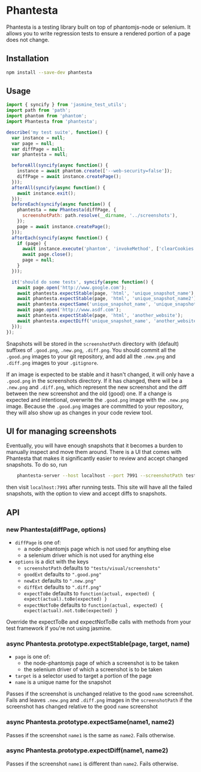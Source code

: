 # Phantesta

Phantesta is a testing library built on top of phantomjs-node or selenium.
It allows you to
write regression tests to ensure a rendered portion of a page does not change.

## Installation

```bash
npm install --save-dev phantesta
```

## Usage

```js
import { syncify } from 'jasmine_test_utils';
import path from 'path';
import phantom from 'phantom';
import Phantesta from 'phantesta';

describe('my test suite', function() {
  var instance = null;
  var page = null;
  var diffPage = null;
  var phantesta = null;

  beforeAll(syncify(async function() {
    instance = await phantom.create(['--web-security=false']);
    diffPage = await instance.createPage();
  }));
  afterAll(syncify(async function() {
    await instance.exit();
  }));
  beforeEach(syncify(async function() {
    phantesta = new Phantesta(diffPage, {
      screenshotPath: path.resolve(__dirname, '../screenshots'),
    });
    page = await instance.createPage();
  }));
  afterEach(syncify(async function() {
    if (page) {
      await instance.execute('phantom', 'invokeMethod', ['clearCookies']);
      await page.close();
      page = null;
    }
  }));

  it('should do some tests', syncify(async function() {
    await page.open('http://www.google.com');
    await phantesta.expectStable(page, 'html', 'unique_snapshot_name');
    await phantesta.expectStable(page, 'html', 'unique_snapshot_name2');
    await phantesta.expectSame('unique_snapshot_name', 'unique_snapshot_name2');
    await page.open('http://www.asdf.com');
    await phantesta.expectStable(page, 'html', 'another_website');
    await phantesta.expectDiff('unique_snapshot_name', 'another_website');
  }));
});
```

Snapshots will be stored in the `screenshotPath` directory with (default)
suffixes of `.good.png`, `.new.png`, `.diff.png`. You should commit all the
`.good.png` images to your git repository, and add all the `.new.png` and
`.diff.png` images to your `.gitignore`.

If an image is expected to be stable and it hasn't changed, it will only
have a `.good.png` in the screenshots directory. If it has changed, there will
be a `.new.png` and `.diff.png`, which represent the new screenshot and the
diff between the new screenshot and the old (good) one. If a change is
expected and intentional, overwrite the `.good.png` image with the `.new.png` image.
Because the `.good.png` images are committed to your repository, they will also
show up as changes in your code review tool.

## UI for managing screenshots

Eventually, you will have enough snapshots that it becomes a burden to manually
inspect and move them around. There is a UI that comes with Phantesta that
makes it significantly easier to review and accept changed snapshots. To do so,
run
```bash
    phantesta-server --host localhost --port 7991 --screenshotPath tests/visual/screenshots
```
then visit `localhost:7991` after running tests. This site will have all the
failed snapshots, with the option to view and accept diffs to snapshots.

## API

### new Phantesta(diffPage, options)

 - `diffPage` is one of:
   - a node-phantomjs page which is not used for anything else
   - a selenium driver which is not used for anything else
 - `options` is a dict with the keys
   - `screenshotPath` defaults to `"tests/visual/screenshots"`
   - `goodExt` defaults to `".good.png"`
   - `newExt` defaults to `".new.png"`
   - `diffExt` defaults to `".diff.png"`
   - `expectToBe` defaults to `function(actual, expected) { expect(actual).toBe(expected) }`
   - `expectNotToBe` defaults to `function(actual, expected) { expect(actual).not.toBe(expected) }`

Override the expectToBe and expectNotToBe calls with methods from your test
framework if you're not using jasmine.

### async Phantesta.prototype.expectStable(page, target, name)

 - `page` is one of:
   - the node-phantomjs page of which a screenshot is to be taken
   - the selenium driver of which a screenshot is to be taken
 - `target` is a selector used to target a portion of the page
 - `name` is a unique name for the snapshot

Passes if the screenshot is unchanged relative to the good `name` screenshot.
Fails and leaves `.new.png` and `.diff.png` images in the `screenshotPath` if
the screenshot has changed relative to the good `name` screenshot

### async Phantesta.prototype.expectSame(name1, name2)

Passes if the screenshot `name1` is the same as `name2`. Fails otherwise.

### async Phantesta.prototype.expectDiff(name1, name2)

Passes if the screenshot `name1` is different than `name2`. Fails otherwise.
